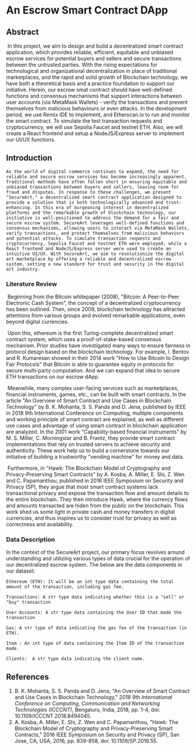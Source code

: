 # An Escrow Smart Contract DApp

## Abstract

​	In this project, we aim to design and build a decentralized smart contract application, which provides  reliable, efficient, equitable and unbiased escrow services for potential buyers and sellers and secure transactions between the untrusted parties. With the rising expectations for technological and organizational decentralization in place of traditional marketplaces, and the rapid and solid growth of Blockchain technology, we have both a theoretical basis and a practice foundation to support our initiative. Herein, our escrow smat contract should have well-defined functions and consensus   mechanisms that support interactions between user accounts (via MetaMask Wallets) - verify the transactions and prevent themselves from malicious behaviours or even attacks. In the development period, we use Remix IDE to implement, and Etherscan.io to run and monitor the smart contract. To simulate the test transaction requests and cryptocurrency, we will use Sepolia Faucet and testnet ETH. Also, we will create a React frontend and setup a NodeJS/Express server to implement our UI/UX functions. 

## Introduction

	As the world of digital commerce continues to expand, the need for reliable and secure escrow services has become increasingly apparent. Traditional methods have often fallen short in ensuring equitable and unbiased transactions between buyers and sellers, leaving room for fraud and disputes. In response to these challenges, we present "SecureArt," a decentralized smart contract application designed to provide a solution that is both technologically advanced and trust-enhancing. In this era of burgeoning interest in decentralized platforms and the remarkable growth of blockchain technology, our initiative is well-positioned to address the demand for a fair and secure escrow system. SecureArt leverages well-defined functions and consensus mechanisms, allowing users to interact via MetaMask Wallets, verify transactions, and protect themselves from malicious behaviors and potential attacks. To simulate transaction requests and cryptocurrency, Sepolia Faucet and testnet ETH were employed, while a React frontend and NodeJS/Express server were used to create an intuitive UI/UX. With SecureArt, we aim to revolutionize the digital art marketplace by offering a reliable and decentralized escrow system, setting a new standard for trust and security in the digital art industry.

### Literature Review

​	Beginning from the Bitcoin whitepaper (2008), "Bitcoin: A Peer-to-Peer Electronic Cash System", the concept of a decentralized cryptocurrency has been outlined. Then, since 2009, blockchain technology has attracted attentions from various groups and evolved remarkable applications, even beyond digital currencies. 

​	Upon this, ethereum is the first Turing-complete decentralized smart contract system, which uses a proof-of-stake-based consensus mechanism. Prior studies have investigated many ways to ensure fairness in protocol design based on the blockchain technology. For example, I. Bentov and R. Kumaresan showed in their 2014 work "How to Use Bitcoin to Design Fair Protocols" that Bitcoin is able to guarantee equity in protocols for secure multi-party computation. And we can expand that idea to secure ETH transactions on our escrow dApp. 

​	Meanwhile, many complex user-facing services such as marketplaces, financial instruments, games, etc., can be built with smart contracts. In the article "An Overview of Smart Contract and Use Cases in Blockchain Technology" by B. K. Mohanta, S. S. Panda and D. Jena, published by IEEE in 2018 9th International Conference on Computing,  multiple components and working principle of smart contract are explained, as well as different use cases and advantage of using smart contract in blockchain application are analyzed. In the 2001 work "Capability-based financial instruments" by M. S. Miller, C. Morningstar and B. Frantz, they provide smart contract implementations that rely on trusted servers to achieve security and authenticity. These work help us to build a cornerstone towards our initiative of building a trustworthy "vending machine" for money and data.

​	Furthermore, in "Hawk: The Blockchain Model of Cryptography and Privacy-Preserving Smart Contracts" by A. Kosba, A. Miller, E. Shi, Z. Wen and C. Papamanthou, published in 2016 IEEE Symposium on Security and Privacy (SP), they argue that most smart contract systems lack transactional privacy and expose the transaction flow and amount details to the entire blockchain. They then introduce Hawk, where the currency flows and amounts transacted are hiden from the public on the blockchain. This work shed us some light in private cash and money transfers in digital currencies, and thus inspires us to consider trust for privacy as well as correctness and availability.  



  ### Data Description

  In the context of the SecureArt project, our primary focus revolves around understanding and utilizing various types of data crucial for the    operation of our decentralized escrow system. The below are the data components in our dataset:
	
	Ethereum (ETH): It will be an int type data containing the total amount of the transaction, including gas fee.

	Transactions: A str type data indicating whether this is a "sell" or "buy" transaction

	User Accounts: A str type data containing the User ID that made the transaction
	
	Gas: A str type of data indicating the gas fee of the transaction (in ETH).
	
	Item : An int type of data containing the Item ID of the transaction made.

	Clients:  A str type data indicating the client name.



## References

1. B. K. Mohanta, S. S. Panda and D. Jena, "An Overview of Smart Contract and Use Cases in Blockchain Technology," *2018 9th International Conference on Computing, Communication and Networking Technologies (ICCCNT)*, Bengaluru, India, 2018, pp. 1-4, doi: 10.1109/ICCCNT.2018.8494045.
2. A. Kosba, A. Miller, E. Shi, Z. Wen and C. Papamanthou, "Hawk: The Blockchain Model of Cryptography and Privacy-Preserving Smart Contracts," 2016 IEEE Symposium on Security and Privacy (SP), San Jose, CA, USA, 2016, pp. 839-858, doi: 10.1109/SP.2016.55.

